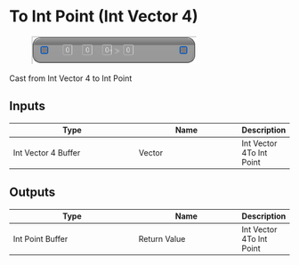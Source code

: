 # To Int Point (Int Vector 4)

<div align="left" data-full-width="false">

<figure><img src="To_Int_Point_(Int_Vector_4).png" alt=""><figcaption></figcaption></figure>

</div>

Cast from Int Vector 4 to Int Point

## Inputs

<table>
<thead><tr><th width="250">Type</th><th width="200">Name</th><th>Description</th></tr></thead>
<tbody>
<tr><td>Int Vector 4 Buffer</td><td>Vector</td><td>Int Vector 4To Int Point</td></tr>
</tbody>
</table>

## Outputs

<table>
<thead><tr><th width="250">Type</th><th width="200">Name</th><th>Description</th></tr></thead>
<tbody>
<tr><td>Int Point Buffer</td><td>Return Value</td><td>Int Vector 4To Int Point</td></tr>
</tbody>
</table>